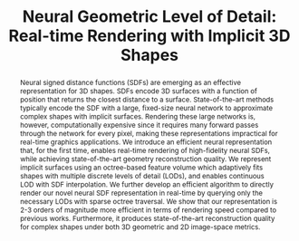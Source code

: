 ---
layout: pub
tag: research
permalink: /publications/nglod
featured: false
publication-date: 01-21

short-title: NGLOD
title: "Neural Geometric Level of Detail: Real-time Rendering with Implicit 3D Shapes"
format-title: "Neural Geometric Level of Detail:<br>Real-time Rendering with Implicit 3D Shapes"
authors:
    - name: Towaki Takikawa
      institution: NVIDIA & University of Toronto
      link: https://tovacinni.github.io/
      joint-first: True

    - name: Joey Litalien
      institution: NVIDIA & McGill University
      link: https://joeylitalien.github.io
      joint-first: True
      internship: True
      mgl-member: True

    - name: Kangxue Yin
      institution: NVIDIA
      link: https://kangxue.org/

    - name: Karsten Kreis
      institution: NVIDIA
      link: https://scholar.google.de/citations?user=rFd-DiAAAAAJ

    - name: Charles Loop
      institution: NVIDIA
      link: https://research.nvidia.com/person/charles-loop/

    - name: Derek Nowrouzezahrai
      institution: McGill University
      link: http://www.cim.mcgill.ca/~derek/
      mgl-member: True

    - name: Alec Jacobson
      institution: University of Toronto
      link: https://www.cs.toronto.edu/~jacobson/

    - name: Morgan McGuire
      institution: NVIDIA & McGill University
      link: https://casual-effects.com/

    - name: Sanja Fidler
      institution: NVIDIA, University of Toronto & Vector Institute
      link: https://www.cs.toronto.edu/~fidler/

journal: Computer Vision and Pattern Recognition
journal-note: CVPR
location:
  city: Nashville
  country: USA
  continent: Remote
spotlight-note: Oral
internship-note: Work done during an internship at NVIDIA AI Labs <i class="bi bi-nvidia"></i>
award-note:

volume: 
number: 
article-no: 
doi:
month: January
year: 2021

thumbnail: ../assets/2021-litalien-nglod/nglod-thumb.png
thumbnail-video: ../assets/2021-litalien-nglod/nglod-thumb.mp4
teaser: ../assets/2021-litalien-nglod/nglod-teaser.png
teaser-caption: |
  We are able to fit shapes of varying complexity, style, scale, with consistently good quality, while being able to leverage the geometry for shading, ambient occlusion, and even shadows with secondary rays.

abstract: |
  Neural signed distance functions (SDFs) are emerging as an effective representation for 3D shapes. SDFs encode 3D surfaces with a function of position that returns the closest distance to a surface. State-of-the-art methods typically encode the SDF with a large, fixed-size neural network to approximate complex shapes with implicit surfaces. Rendering these large networks is, however, computationally expensive since it requires many forward passes through the network for every pixel, making these representations impractical for real-time graphics applications. We introduce an efficient neural representation that, for the first time, enables real-time rendering of high-fidelity neural SDFs, while achieving state-of-the-art geometry reconstruction quality. We represent implicit surfaces using an octree-based feature volume which adaptively fits shapes with multiple discrete levels of detail (LODs), and enables continuous LOD with SDF interpolation. We further develop an efficient algorithm to directly render our novel neural SDF representation in real-time by querying only the necessary LODs with sparse octree traversal. We show that our representation is 2-3 orders of magnitude more efficient in terms of rendering speed compared to previous works. Furthermore, it produces state-of-the-art reconstruction quality for complex shapes under both 3D geometric and 2D image-space metrics.

acknowledgements: We would like to thank
    <a href="https://scholar.google.com/citations?user=PDvW5o4AAAAJ&hl=en">Jean-Francois Lafleche</a>,
    <a href="https://www.petershirley.com/">Peter Shirley</a>,
    <a href="https://kevincxie.github.io/">Kevin Xie</a>,
    <a href="http://granskog.xyz/">Jonathan Granskog</a>,
    <a href="https://research.nvidia.com/person/alex-evans">Alex Evans</a>, and
    <a href="https://www.linkedin.com/in/alexbie98">Alex Bie</a> at NVIDIA for interesting discussions throughout the project.
    We also thank
    <a href="https://www.petershirley.com/">Peter Shirley</a>,
    <a href="https://research.nvidia.com/person/zander-majercik">Alexander Majercik</a>,
    <a href="https://research.nvidia.com/person/jacob-munkberg">Jacob Munkberg</a>,
    <a href="https://luebke.us/">David Luebke</a>,
    <a href="https://scholar.google.com/citations?user=VVIAoY0AAAAJ&hl=en">Jonah Philion</a> and
    <a href="http://www.cs.toronto.edu/~jungao/">Jun Gao</a> for their help with paper editing.

downloads:
    published: True
    paper:
        - file: /pubs/nglod/nglod.pdf
          size: 6.2MB
    arxiv:
        url: https://arxiv.org/abs/2101.10994
    main:
        url: https://nv-tlabs.github.io/nglod/
    publisher:
        url: https://openaccess.thecvf.com/content/CVPR2021/html/Takikawa_Neural_Geometric_Level_of_Detail_Real-Time_Rendering_With_Implicit_3D_CVPR_2021_paper.html
    supplementary:
    slides:
    videos:
        - url: https://www.youtube.com/watch?v=0cJZn_hV2Ms
          type: Youtube
          size:
          venue: CVPR Talk
        - url: https://www.youtube.com/watch?v=Pi7W6XrFtMs
          type: Youtube
          size:
          venue: Toronto Geometry Colloquium
    video-embed: https://www.youtube.com/embed/0cJZn_hV2Ms
    code:
        published: True
        file:
        size:
        url: https://github.com/nv-tlabs/nglod

tex: |
    @article{takikawa2021nglod,
        title = {Neural Geometric Level of Detail: Real-time Rendering with Implicit {3D} Shapes},
        author = {Towaki Takikawa and
                  Joey Litalien and
                  Kangxue Yin and
                  Karsten Kreis and
                  Charles Loop and
                  Derek Nowrouzezahrai and
                  Alec Jacobson and
                  Morgan McGuire and
                  Sanja Fidler},
        year = {2021},
        journal = {Proceedings of the IEEE/CVF Conference on Computer Vision and Pattern Recognition (CVPR)}
    }
---